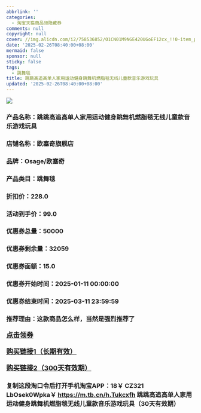 ```yaml
---
abbrlink: ''
categories:
  - 淘宝天猫商品领隐藏券
comments: null
copyright: null
cover: //img.alicdn.com/i2/758536852/O1CN01M9NGE420UGoEF12cx_!!0-item_pic.jpg
date: '2025-02-26T08:40:00+08:00'
mermaid: false
sponsor: null
sticky: false
tags:
  - 跳舞毯
title: 跳跳高追高单人家用运动健身跳舞机燃脂毯无线儿童款音乐游戏玩具
updated: '2025-02-26T08:40:00+08:00'
--- 
```


![](//img.alicdn.com/i2/758536852/O1CN01M9NGE420UGoEF12cx_!!0-item_pic.jpg)

### 产品名称：跳跳高追高单人家用运动健身跳舞机燃脂毯无线儿童款音乐游戏玩具
### 店铺名称：欧塞奇旗舰店
### 品牌：Osage/欧塞奇
### 产品类目：跳舞毯
### 折扣价：228.0
### 活动到手价：99.0
### 优惠券总量：50000
### 优惠券剩余量：32059
### 优惠券面额：15.0
### 优惠券开始时间：2025-01-11 00:00:00	
### 优惠券结束时间：2025-03-11 23:59:59	
### 推荐理由：这款商品怎么样，当然是强烈推荐了

<p style="font-size: 18px; font-weight: bold;">
  <a href="https://uland.taobao.com/coupon/edetail?e=ePD8FMgVZpGlhHvvyUNXZfh8CuWt5YH5OVuOuRD5gLJMmdsrkidbOUV9IBA4kmjL9rCjejbj21JZjU5mHWSvEbUg%2B6KUh1l3TqYucoylC0O6JIyWpiG%2Bsy%2BOdDzMLZlGKUg3kRcyz1hyBOK%2B8KjzSuzY3MUSAX0G1TP3uC6T%2BzrKa4jyh4U%2Bo6RdHhJstfi1yv3qR7mApKeNfiknwDwgYS%2FsWqyKYTVEvx24htuqzYwDHXLApfbZC9QqW3sOLwhk4eyIByXmXQqHoBGECUAqxyQL2nSTLRaPTePejGsKWBGKTLuirAkIZLMA4ZaWjBGsAhq7rbWA7zY%3D&traceId=2166d8db17407296732636749d133b&union_lens=lensId%3AOPT%401740729681%40213e6c22_0e0a_1954b9307f1_57bc%4001%40eyJmbG9vcklkIjo3MzM1NH0ie" target="_blank">点击领券</a>
</p>
<p style="font-size: 18px; font-weight: bold;">
  <a href="https://s.click.taobao.com/t?e=m%3D2%26s%3DWnvudnpabVdw4vFB6t2Z2ueEDrYVVa64K7Vc7tFgwiHjf2vlNIV67kkfnVn6TwKdc4zWPc6e8233ID%2FV1RqsF4wnCJeELi4I%2FIEn%2BS1IjHAB0ghlTd7WlZVm%2FOAUUFw71qrpxiwMoCNxc1AtbZGVSzAbfz6JaJsUBDR8T7NZIBCMHuv7RoNv0YzeH%2FA0sTcbgk6pLHd8rWFMIpxy8wstVCjXHWdhynmpR5sInmZ172aiDb%2BcQvihY7cQWfOd1ej%2F7%2B%2Bm4b7%2F2N9weiXfaVH60dSopZirJ9MM4BFGwJw22b8Va8XZTgML5MYOae24fhW0" target="_blank">购买链接1（长期有效）</a>
</p>
<p style="font-size: 18px; font-weight: bold;">
  <a href="https://s.click.taobao.com/cdmuOYs" target="_blank">购买链接2（300天有效期）</a>
</p>

### 复制这段淘口令后打开手机淘宝APP：18￥ CZ321 LbOsek0Wpka￥ https://m.tb.cn/h.Tukcxfh  跳跳高追高单人家用运动健身跳舞机燃脂毯无线儿童款音乐游戏玩具（30天有效期）
